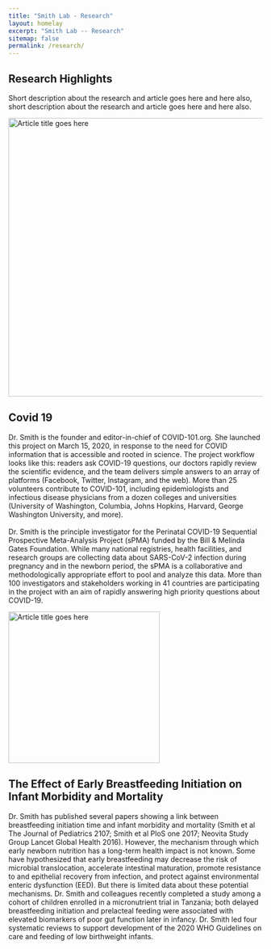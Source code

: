 ```yaml
---
title: "Smith Lab - Research"
layout: homelay
excerpt: "Smith Lab -- Research"
sitemap: false
permalink: /research/
---
```


<div class="container-fluid our-team">
<section class="container">
<div class="col-lg-6 col-md-6 col-sm-12 col-xs-12 x-p">
<h1 class="w-txt">Research Highlights</h1>
<p class="a7-w-txt"><p class="a7-w-txt">Short description about the research and article goes here and here also, short description about the research and article goes here and here also.</p></p>
</div>
</section>
</div>

<section class="container">
<div class="article-list">
<div class="bx article">
<div class="media">
<img src="{{ site.url }}{{ site.baseurl }}/images/large-square-image-02.jpg" width="552" height="552" alt="Article title goes here">
</div>
<div class="bx info">
<h2>Covid 19</h2>
<p>Dr. Smith is the founder and editor-in-chief of COVID-101.org. She launched this project on March 15, 2020, in response to the need for COVID information that is accessible and rooted in science. The project workflow looks like this: readers ask COVID-19 questions, our doctors rapidly review the scientific evidence, and the team delivers simple answers to an array of platforms (Facebook, Twitter, Instagram, and the web). More than 25 volunteers contribute to COVID-101, including epidemiologists and infectious disease physicians from a dozen colleges and universities (University of Washington, Columbia, Johns Hopkins, Harvard, George Washington University, and more).<br><br>
Dr. Smith is the principle investigator for the Perinatal COVID-19 Sequential Prospective Meta-Analysis Project (sPMA) funded by the Bill & Melinda Gates Foundation. While many national registries, health facilities, and research groups are collecting data about SARS-CoV-2 infection during pregnancy and in the newborn period, the sPMA is a collaborative and methodologically appropriate effort to pool and analyze this data. More than 100 investigators and stakeholders working in 41 countries are participating in the project with an aim of rapidly answering high priority questions about COVID-19.</p>
</div>
</div>

<div class="bx article">
<div class="media">
<img src="{{ site.url }}{{ site.baseurl }}/images/sqaure-img-300px-03.jpg" width="300" height="300" alt="Article title goes here">
</div>
<div class="bx info">
<h2>The Effect of Early Breastfeeding Initiation on Infant Morbidity and Mortality</h2>
<p>Dr. Smith has published several papers showing a link between breastfeeding initiation time and infant morbidity and mortality (Smith et al The Journal of Pediatrics 2107; Smith et al PloS one 2017; Neovita Study Group Lancet Global Health 2016). However, the mechanism through which early newborn nutrition has a long-term health impact is not known. Some have hypothesized that early breastfeeding may decrease the risk of microbial translocation, accelerate intestinal maturation, promote resistance to and epithelial recovery from infection, and protect against environmental enteric dysfunction (EED). But there is limited data about these potential mechanisms. Dr. Smith and colleagues recently completed a study among a cohort of children enrolled in a micronutrient trial in Tanzania; both delayed breastfeeding initiation and prelacteal feeding were associated with elevated biomarkers of poor gut function later in infancy. Dr. Smith led four systematic reviews to support development of the 2020 WHO Guidelines on care and feeding of low birthweight infants.</p>
</div>
</div>
</div>
</section>